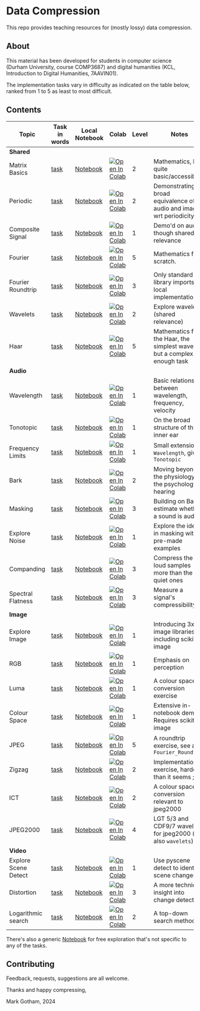 # Data Compression

This repo provides teaching resources for (mostly lossy) data compression.

## About

This material has been developed
for students in computer science (Durham University, course COMP3687)
and digital humanities (KCL, Introduction to Digital Humanities, 7AAVIN01).

The implementation tasks vary in difficulty as indicated on the table below,
ranked from 1 to 5 as least to most difficult.


## Contents

| Topic                | Task in words                           | Local Notebook                         | Colab                                                                                                                                                                                   | Level | Notes                                                                     |
|----------------------|-----------------------------------------|----------------------------------------|-----------------------------------------------------------------------------------------------------------------------------------------------------------------------------------------|-------|---------------------------------------------------------------------------|
| **Shared**           |                                         |                                        |                                                                                                                                                                                         |       |                                                                           |
| Matrix Basics        | [task](./tasks/matrix_basics.md)        | [Notebook](matrix_basics.ipynb)        | [![Open In Colab](https://colab.research.google.com/assets/colab-badge.svg)](https://colab.research.google.com/github/MarkGotham/Data_Compression/blob/main/matrix_basics.ipynb)        | 2     | Mathematics, but quite basic/accessible                                   |
| Periodic             | [task](./tasks/periodic.md)             | [Notebook](periodic.ipynb)             | [![Open In Colab](https://colab.research.google.com/assets/colab-badge.svg)](https://colab.research.google.com/github/MarkGotham/Data_Compression/blob/main/periodic.ipynb)             | 2     | Demonstrating broad equivalence of audio and images wrt periodicity       |
| Composite Signal     | [task](./tasks/composite_signal.md)     | [Notebook](composite_signal.ipynb)     | [![Open In Colab](https://colab.research.google.com/assets/colab-badge.svg)](https://colab.research.google.com/github/MarkGotham/Data_Compression/blob/main/composite_signal.ipynb)     | 1     | Demo'd on audio, though shared relevance                                  |
| Fourier              | [task](./tasks/fourier.md)              | [Notebook](fourier.ipynb)              | [![Open In Colab](https://colab.research.google.com/assets/colab-badge.svg)](https://colab.research.google.com/github/MarkGotham/Data_Compression/blob/main/fourier.ipynb)              | 5     | Mathematics from scratch.                                                 |
| Fourier Roundtrip    | [task](./tasks/fourier_roundtrip.md)    | [Notebook](fourier_roundtrip.ipynb)    | [![Open In Colab](https://colab.research.google.com/assets/colab-badge.svg)](https://colab.research.google.com/github/MarkGotham/Data_Compression/blob/main/fourier_roundtrip.ipynb)    | 3     | Only standard library imports, no local implementations                   |
| Wavelets             | [task](./tasks/wavelets.md)             | [Notebook](wavelets.ipynb)             | [![Open In Colab](https://colab.research.google.com/assets/colab-badge.svg)](https://colab.research.google.com/github/MarkGotham/Data_Compression/blob/main/wavelets.ipynb)             | 2     | Explore wavelets (shared relevance)                                       |
| Haar                 | [task](./tasks/haar.md)                 | [Notebook](haar.ipynb)                 | [![Open In Colab](https://colab.research.google.com/assets/colab-badge.svg)](https://colab.research.google.com/github/MarkGotham/Data_Compression/blob/main/haar.ipynb)                 | 5     | Mathematics for the Haar, the simplest wavelet, but a complex enough task |
| **Audio**            |                                         |                                        |                                                                                                                                                                                         |       |                                                                           |
| Wavelength           | [task](./tasks/wavelength.md)           | [Notebook](wavelength.ipynb)           | [![Open In Colab](https://colab.research.google.com/assets/colab-badge.svg)](https://colab.research.google.com/github/MarkGotham/Data_Compression/blob/main/wavelength.ipynb)           | 1     | Basic relationship between wavelength, frequency, velocity                |
| Tonotopic            | [task](./tasks/tonotopic.md)            | [Notebook](tonotopic.ipynb)            | [![Open In Colab](https://colab.research.google.com/assets/colab-badge.svg)](https://colab.research.google.com/github/MarkGotham/Data_Compression/blob/main/tonotopic.ipynb)            | 1     | On the broad structure of the inner ear                                   |
| Frequency Limits     | [task](./tasks/frequency_limits.md)     | [Notebook](frequency_limits.ipynb)     | [![Open In Colab](https://colab.research.google.com/assets/colab-badge.svg)](https://colab.research.google.com/github/MarkGotham/Data_Compression/blob/main/frequency_limits.ipynb)     | 1     | Small extension of `Wavelength`, given `Tonotopic`                        |
| Bark                 | [task](./tasks/bark.md)                 | [Notebook](bark.ipynb)                 | [![Open In Colab](https://colab.research.google.com/assets/colab-badge.svg)](https://colab.research.google.com/github/MarkGotham/Data_Compression/blob/main/bark.ipynb)                 | 2     | Moving beyond the physiology to the psychology of hearing                 |
| Masking              | [task](./tasks/masking.md)              | [Notebook](masking.ipynb)              | [![Open In Colab](https://colab.research.google.com/assets/colab-badge.svg)](https://colab.research.google.com/github/MarkGotham/Data_Compression/blob/main/masking.ipynb)              | 3     | Building on Bark, estimate whether a sound is audible                     |
| Explore Noise        | [task](./tasks/explore_noise.md)        | [Notebook](explore_noise.ipynb)        | [![Open In Colab](https://colab.research.google.com/assets/colab-badge.svg)](https://colab.research.google.com/github/MarkGotham/Data_Compression/blob/main/explore_noise.ipynb)        | 1     | Explore the ideas in masking with pre-made examples                       |
| Companding           | [task](./tasks/companding.md)           | [Notebook](companding.ipynb)           | [![Open In Colab](https://colab.research.google.com/assets/colab-badge.svg)](https://colab.research.google.com/github/MarkGotham/Data_Compression/blob/main/companding.ipynb)           | 3     | Compress the loud samples more than the quiet ones                        |
| Spectral Flatness    | [task](./tasks/spectral_flatness.md)    | [Notebook](spectral_flatness.ipynb)    | [![Open In Colab](https://colab.research.google.com/assets/colab-badge.svg)](https://colab.research.google.com/github/MarkGotham/Data_Compression/blob/main/spectral_flatness.ipynb)    | 3     | Measure a signal's compressibility                                        |
| **Image**            |                                         |                                        |                                                                                                                                                                                         |       |                                                                           |
| Explore Image        | [task](./tasks/explore_image.md)        | [Notebook](explore_image.ipynb)        | [![Open In Colab](https://colab.research.google.com/assets/colab-badge.svg)](https://colab.research.google.com/github/MarkGotham/Data_Compression/blob/main/explore_image.ipynb)        | 1     | Introducing 3x image libraries including scikit-image                     |
| RGB                  | [task](./tasks/rgb.md)                  | [Notebook](rgb.ipynb)                  | [![Open In Colab](https://colab.research.google.com/assets/colab-badge.svg)](https://colab.research.google.com/github/MarkGotham/Data_Compression/blob/main/rgb.ipynb)                  | 1     | Emphasis on perception                                                    |
| Luma                 | [task](./tasks/luma.md)                 | [Notebook](luma.ipynb)                 | [![Open In Colab](https://colab.research.google.com/assets/colab-badge.svg)](https://colab.research.google.com/github/MarkGotham/Data_Compression/blob/main/luma.ipynb)                 | 1     | A colour space conversion exercise                                        |
| Colour Space         | [task](./tasks/colour_space.md)         | [Notebook](colour_space.ipynb)         | [![Open In Colab](https://colab.research.google.com/assets/colab-badge.svg)](https://colab.research.google.com/github/MarkGotham/Data_Compression/blob/main/colour_space.ipynb)         | 1     | Extensive in-notebook demo. Requires scikit-image                         |
| JPEG                 | [task](./tasks/jpeg.md)                 | [Notebook](jpeg.ipynb)                 | [![Open In Colab](https://colab.research.google.com/assets/colab-badge.svg)](https://colab.research.google.com/github/MarkGotham/Data_Compression/blob/main/jpeg.ipynb)                 | 5     | A roundtrip exercise, see also `Fourier_Roundtrip`                        |
| Zigzag               | [task](./tasks/zigzag.md)               | [Notebook](zigzag.ipynb)               | [![Open In Colab](https://colab.research.google.com/assets/colab-badge.svg)](https://colab.research.google.com/github/MarkGotham/Data_Compression/blob/main/zigzag.ipynb)               | 2     | Implementation exercise, harder than it seems ;)                          |
| ICT                  | [task](./tasks/ict.md)                  | [Notebook](ict.ipynb)                  | [![Open In Colab](https://colab.research.google.com/assets/colab-badge.svg)](https://colab.research.google.com/github/MarkGotham/Data_Compression/blob/main/ict.ipynb)                  | 2     | A colour space conversion relevant to jpeg2000                            |
| JPEG2000             | [task](./tasks/jpeg2000.md)             | [Notebook](jpeg2000.ipynb)             | [![Open In Colab](https://colab.research.google.com/assets/colab-badge.svg)](https://colab.research.google.com/github/MarkGotham/Data_Compression/blob/main/jpeg2000.ipynb)             | 4     | LGT 5/3 and CDF9/7 wavelets for jpeg2000 (see also `wavelets`)            |
| **Video**            |                                         |                                        |                                                                                                                                                                                         |       |                                                                           |
| Explore Scene Detect | [task](./tasks/explore_scene_detect.md) | [Notebook](explore_scene_detect.ipynb) | [![Open In Colab](https://colab.research.google.com/assets/colab-badge.svg)](https://colab.research.google.com/github/MarkGotham/Data_Compression/blob/main/explore_scene_detect.ipynb) | 1     | Use pyscene detect to identify scene changes                              |
| Distortion           | [task](./tasks/distortion.md)           | [Notebook](distortion.ipynb)           | [![Open In Colab](https://colab.research.google.com/assets/colab-badge.svg)](https://colab.research.google.com/github/MarkGotham/Data_Compression/blob/main/distortion.ipynb)           | 3     | A more technical insight into change detection                            |
| Logarithmic search   | [task](./tasks/logarithmic_search.md)   | [Notebook](logarithmic_search.ipynb)   | [![Open In Colab](https://colab.research.google.com/assets/colab-badge.svg)](https://colab.research.google.com/github/MarkGotham/Data_Compression/blob/main/logarithmic_search.ipynb)   | 2     | A top-down search method                                                  |

There's also a generic [Notebook](_workspace.ipynb) for free exploration that's not specific to any of the tasks.


## Contributing

Feedback, requests, suggestions are all welcome.

Thanks and happy compressing,

Mark Gotham, 2024

